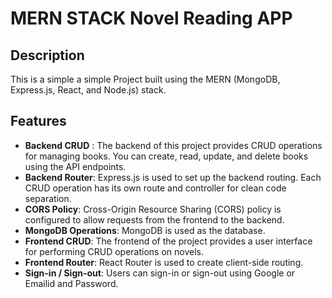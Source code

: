 # MERN STACK Novel Reading APP
## Description
This is a simple a simple Project built using the MERN (MongoDB, Express.js, React, and Node.js) stack.
## Features
+ **Backend CRUD** : The backend of this project provides CRUD operations for managing books. You can create, read, update, and delete books using the API endpoints.
+ **Backend Router**: Express.js is used to set up the backend routing. Each CRUD operation has its own route and controller for clean code separation.
+ **CORS Policy**: Cross-Origin Resource Sharing (CORS) policy is configured to allow requests from the frontend to the backend.
+ **MongoDB Operations**: MongoDB is used as the database.
+ **Frontend CRUD**: The frontend of the project provides a user interface for performing CRUD operations on novels.
+ **Frontend Router**: React Router is used to create client-side routing.
+ **Sign-in / Sign-out**: Users can sign-in or sign-out using Google or Emailid and Password.
